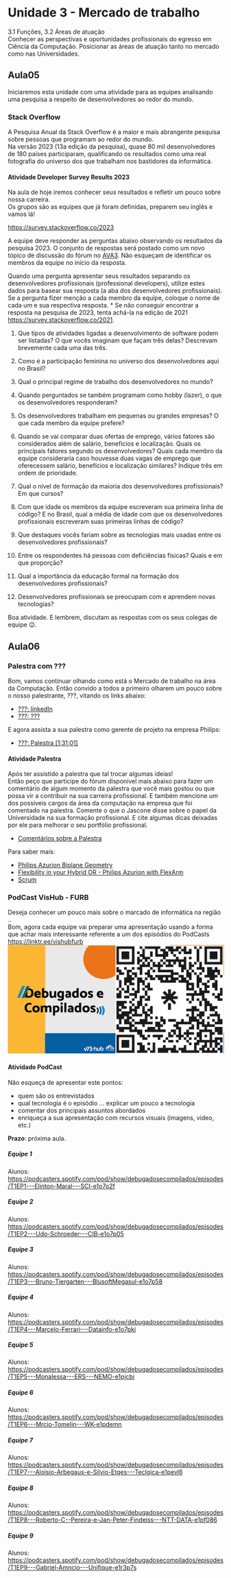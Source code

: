 # Unidade 3 - Mercado de trabalho

3.1 Funções, 3.2 Áreas de atuação  
Conhecer as perspectivas e oportunidades profissionais do egresso em Ciência da Computação. Posicionar as áreas de atuação tanto no mercado como nas Universidades.  

## Aula05

Iniciaremos esta unidade com uma atividade para as equipes analisando uma pesquisa a respeito de desenvolvedores ao redor do mundo.

### Stack Overflow

A Pesquisa Anual da Stack Overflow é a maior e mais abrangente pesquisa sobre pessoas que programam ao redor do mundo.  
Na versão 2023 (13a edição da pesquisa), quase 80 mil desenvolvedores de 180 países participaram, qualificando os resultados como uma real fotografia do universo dos que trabalham nos bastidores da informática.  

#### Atividade Developer Survey Results 2023

Na aula de hoje iremos conhecer seus resultados e refletir um pouco sobre nossa carreira.  
Os grupos são as equipes que já foram definidas, preparem seu inglês e vamos lá!  

<https://survey.stackoverflow.co/2023>  

A equipe deve responder as perguntas abaixo observando os resultados da pesquisa 2023. O conjunto de respostas será postado como um novo tópico de discussão do fórum no [AVA3](<https://ava3.furb.br/mod/assign/view.php?id=904311> "AVA3"). Não esqueçam de identificar os membros da equipe no início da resposta.  

Quando uma pergunta apresentar seus resultados separando os desenvolvedores profissionais (professional developers), utilize estes dados para basear sua resposta (a aba dos desenvolvedores profissionais). Se a pergunta fizer menção a cada membro da equipe, coloque o nome de cada um e sua respectiva resposta. * Se não conseguir encontrar a resposta na pesquisa de 2023, tenta achá-la na edição de 2021 <https://survey.stackoverflow.co/2021>.

1. Que tipos de atividades ligadas a desenvolvimento de software podem ser listadas? O que vocês imaginam que façam três delas? Descrevam brevemente cada uma das três.  

2. Como é a participação feminina no universo dos desenvolvedores aqui no Brasil?  

3. Qual o principal regime de trabalho dos desenvolvedores no mundo?  

4. Quando perguntados se também programam como hobby (lazer), o que os desenvolvedores responderam?  

5. Os desenvolvedores trabalham em pequenas ou grandes empresas? O que cada membro da equipe prefere?  

6. Quando se vai comparar duas ofertas de emprego, vários fatores são considerados além de salário, benefícios e localização. Quais os principais fatores segundo os desenvolvedores? Quais cada membro da equipe consideraria caso houvesse duas vagas de emprego que oferecessem salário, benefícios e localização similares? Indique três em ordem de prioridade.  

7. Qual o nível de formação da maioria dos desenvolvedores profissionais? Em que cursos?  

8. Com que idade os membros da equipe escreveram sua primeira linha de código? E no Brasil, qual a média de idade com que os desenvolvedores profissionais escreveram suas primeiras linhas de código?  

9. Que destaques vocês fariam sobre as tecnologias mais usadas entre os desenvolvedores profissionais?  

10. Entre os respondentes há pessoas com deficiências físicas? Quais e em que proporção?  

11. Qual a importância da educação formal na formação dos desenvolvedores profissionais?  

12. Desenvolvedores profissionais se preocupam com e aprendem novas tecnologias?  

Boa atividade. E lembrem, discutam as respostas com os seus colegas de equipe 😉.

## Aula06

### Palestra com ???

<!--
No dia ??? teremos uma conversa com o Gerente de Pesquisa e Desenvolvimento da Philips, ???. Ele abordará aspectos do cotidiano de uma equipe de desenvolvimento de software em uma empresa de grande porte. Além de muitas dicas para o desenvolvimento da carreira em TI. 
-->

Bom, vamos continuar olhando como está o Mercado de trabalho na área da Computação. Então convido a todos a primeiro olharem um pouco sobre o nosso palestrante, ???, vitando os links abaixo:

- [???: linkedIn](<???> "???: linkedIn")  
- [???: ???](<???> "???")  

E agora assista a sua palestra como gerente de projeto na empresa Philips:

- [???: Palestra [1:31:01]](<???> "???")

#### Atividade Palestra

Após ter assistido a palestra que tal trocar algumas ideias!  
Então peço que participe do fórum disponível mais abaixo para fazer um comentário de algum momento da palestra que você mais gostou ou que possa vir a contribuir na sua carreira profissional. E também mencione um dos possíveis cargos da área da computação na empresa que foi comentado na palestra. Comente o que o Jascone disse sobre o papel da Universidade na sua formação profissional. E cite algumas dicas deixadas por ele para melhorar o seu portfólio profissional.  

- [Comentários sobre a Palestra](<https://ava3.furb.br/mod/assign/view.php?id=904312> "Comentários sobre a Palestra")  

Para saber mais:  

- [Philips Azurion Biplane Geometry](<https://youtu.be/E3Us_kox5Ac> "Philips Azurion Biplane Geometry")  
- [Flexibility in your Hybrid OR - Philips Azurion with FlexArm](<https://youtu.be/L78UxTsdGjM> "Flexibility in your Hybrid OR - Philips Azurion with FlexArm")  
- [Scrum](<https://pt.wikipedia.org/wiki/Scrum_(desenvolvimento_de_software)> "Scrum")  

### PodCast VisHub - FURB

Deseja conhecer um pouco mais sobre o marcado de informática na região ..  
Bom, agora cada equipe vai preparar uma apresentação usando a forma que achar mais interessante referente a um dos episódios do PodCasts <https://linktr.ee/vishubfurb>  
![DebugadosCompilados](DebugadosCompilados.png "DebugadosCompilados")  

#### Atividade PodCast

Não esqueça de apresentar este pontos:

- quem são os entrevistados  
- qual tecnologia é o episódio ... explicar um pouco a tecnologia  
- comentar dos principais assuntos abordados  
- enriqueça a sua apresentação com recursos visuais (imagens, video, etc.)  

**Prazo**: próxima aula.  

##### Equipe 1

Alunos: 
<https://podcasters.spotify.com/pod/show/debugadosecompilados/episodes/T1EP1---Elinton-Maral---SCI-e1o7o2f>

##### Equipe 2

Alunos: 
<https://podcasters.spotify.com/pod/show/debugadosecompilados/episodes/T1EP2---Udo-Schroeder---CIB-e1o7p05>  

##### Equipe 3

Alunos: 
<https://podcasters.spotify.com/pod/show/debugadosecompilados/episodes/T1EP3---Bruno-Tiergarten---BlusoftMegasul-e1o7p58>  

##### Equipe 4

Alunos: 
<https://podcasters.spotify.com/pod/show/debugadosecompilados/episodes/T1EP4---Marcelo-Ferrari---Datainfo-e1o7pkj>  

##### Equipe 5

Alunos: 
<https://podcasters.spotify.com/pod/show/debugadosecompilados/episodes/T1EP5---Monalessa---ERS---NEMO-e1pjcbi>  

##### Equipe 6

Alunos: 
<https://podcasters.spotify.com/pod/show/debugadosecompilados/episodes/T1EP6---Mrcio-Tomelin---WK-e1pdemn>  

##### Equipe 7

Alunos: 
<https://podcasters.spotify.com/pod/show/debugadosecompilados/episodes/T1EP7---Aloisio-Arbegaus-e-Silvio-Etges---Teclgica-e1pevl6>  

##### Equipe 8

Alunos: 
<https://podcasters.spotify.com/pod/show/debugadosecompilados/episodes/T1EP8---Roberto-C--Pereira-e-Jan-Peter-Findeiss---NTT-DATA-e1pf086>  

##### Equipe 9

Alunos: 
<https://podcasters.spotify.com/pod/show/debugadosecompilados/episodes/T1EP9---Gabriel-Amncio---Unifique-e1r3p7s>  
